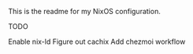 This is the readme for my NixOS configuration.


TODO

Enable nix-ld
Figure out cachix
Add chezmoi workflow
